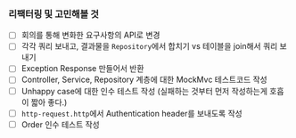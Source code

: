 ### 리팩터링 및 고민해볼 것

- [ ] 회의를 통해 변화한 요구사항의 API로 변경
- [ ] 각각 쿼리 보내고, 결과물을 `Repository`에서 합치기 vs 테이블을 join해서 쿼리 보내기
- [ ] Exception Response 만들어서 반환
- [ ] Controller, Service, Repository 계층에 대한 MockMvc 테스트코드 작성
- [ ] Unhappy case에 대한 인수 테스트 작성 (실패하는 것부터 먼저 작성하는게 호흡이 짧아 좋다.)
- [ ] `http-request.http`에서 Authentication header를 보내도록 작성
- [ ] Order 인수 테스트 작성
